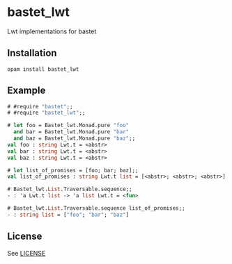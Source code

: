 # bastet_lwt

Lwt implementations for bastet


## Installation

```
opam install bastet_lwt
```


## Example

```ocaml
# #require "bastet";;
# #require "bastet_lwt";;

# let foo = Bastet_lwt.Monad.pure "foo"
  and bar = Bastet_lwt.Monad.pure "bar"
  and baz = Bastet_lwt.Monad.pure "baz";;
val foo : string Lwt.t = <abstr>
val bar : string Lwt.t = <abstr>
val baz : string Lwt.t = <abstr>

# let list_of_promises = [foo; bar; baz];;
val list_of_promises : string Lwt.t list = [<abstr>; <abstr>; <abstr>]

# Bastet_lwt.List.Traversable.sequence;;
- : 'a Lwt.t list -> 'a list Lwt.t = <fun>

# Bastet_lwt.List.Traversable.sequence list_of_promises;;
- : string list = ["foo"; "bar"; "baz"]
```


## License

See [LICENSE][1]

[1]: https://github.com/Risto-Stevcev/bastet-lwt/blob/master/LICENSE
